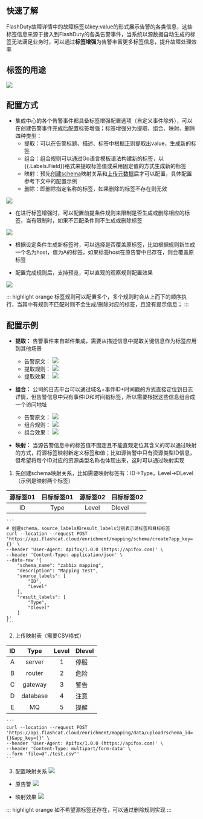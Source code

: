 ## 快速了解
FlashDuty故障详情中的故障标签以key:value的形式展示告警的各类信息，这些标签信息来源于接入到FlashDuty的各类告警事件，当系统以源数据自动生成的标签无法满足业务时，可以通过**标签增强**为告警丰富更多标签信息，提升故障处理效率

## 标签的用途
![](https://fcpub-1301667576.cos.ap-nanjing.myqcloud.com/flashduty/doc/biaoqian-3.png)

## 配置方式
- 集成中心的各个告警事件都具备标签增强配置选项（自定义事件除外），可以在创建告警事件完成后配置标签增强；标签增强分为提取、组合、映射、删除四种类型：
    - 提取：可以在告警标题、描述、标签中根据正则提取出value，生成新的标签
    - 组合：组合规则可以通过Go语言模板语法构建新的标签，以{{.Labels.Field}}格式来提取标签值或采用固定值的方式生成新的标签
    - 映射：预先[创建schema](https://developer.flashcat.cloud/api-142409927)映射关系和[上传元数据](https://developer.flashcat.cloud/api-145679479)后才可以配置，具体配置参考下文中的配置示例
    - 删除：即删除指定名称的标签，如果删除的标签不存在则无效

![](https://fcpub-1301667576.cos.ap-nanjing.myqcloud.com/flashduty/doc/biaoqian-1.png)

- 在进行标签增强时，可以配置前提条件规则来限制是否生成或删除相应的标签，当有限制时，如果不匹配条件则不生成或删除标签

![](https://fcpub-1301667576.cos.ap-nanjing.myqcloud.com/flashduty/doc/biaoqian-2.png)

- 根据设定条件生成新标签时，可以选择是否覆盖原标签，比如根据规则新生成一个名为host，值为A的标签，如果标签host在原告警中已存在，则会覆盖原标签

- 配置完成规则后，支持预览，可以直观的观察规则配置效果

![](https://fcpub-1301667576.cos.ap-nanjing.myqcloud.com/flashduty/doc/biaoqian-4.png)

::: highlight orange
标签规则可以配置多个，多个规则时会从上而下的顺序执行，当其中有规则不匹配时则不会生成/删除对应的标签，且没有提示信息；
:::

## 配置示例
- **提取：** 告警事件来自邮件集成，需要从描述信息中提取关键信息作为标签应用到其他场景

    - 告警原文：
![](https://fcpub-1301667576.cos.ap-nanjing.myqcloud.com/flashduty/doc/biaoqian-6.png)
    - 提取规则：
![](https://fcpub-1301667576.cos.ap-nanjing.myqcloud.com/flashduty/doc/biaoqian-5.png)
    - 提取效果：
![](https://fcpub-1301667576.cos.ap-nanjing.myqcloud.com/flashduty/doc/biaoqian-7.png)

- **组合：** 公司的日志平台可以通过域名+事件ID+时间戳的方式直接定位到日志详情，但告警信息中只有事件ID和时间戳标签，所以需要根据这些信息组合成一个访问地址
    - 告警原文：
![](https://fcpub-1301667576.cos.ap-nanjing.myqcloud.com/flashduty/doc/biaoqian-8.png)
    - 组合规则：
![](https://fcpub-1301667576.cos.ap-nanjing.myqcloud.com/flashduty/doc/biaoqian-9.png)
    - 组合效果：
![](https://fcpub-1301667576.cos.ap-nanjing.myqcloud.com/flashduty/doc/biaoqian-10.png)

- **映射：** 当源告警信息中的标签值不固定且不能直观定位其含义的可以通过映射的方式，将源标签映射新定义标签和值；比如源告警中只有资源类型ID信息，但希望将每个ID对应的资源类型名称也体现出来，这时可以通过映射实现
1. 先创建schema映射关系，比如需要映射标签有：ID->Type，Level->DLevel（示例是映射两个标签）

| 源标签01 | 目标标签01 | 源标签02 | 目标标签02|
| :---: | :---: | :---: | --- |
| ID | Type | Level |Dlevel|

    ```
    # 创建schema，source_labels和result_labels分别表示源标签和目标标签
    curl --location --request POST 'https://api.flashcat.cloud/enrichment/mapping/schema/create?app_key={}' \
    --header 'User-Agent: Apifox/1.0.0 (https://apifox.com)' \
    --header 'Content-Type: application/json' \
    --data-raw '{
        "schema_name": "zabbix mapping",
        "description": "Mapping test",
        "source_labels": [
            "ID",
            "Level"
        ],
        "result_labels": [
            "Type",
            "Dlevel"
        ]
    }'
    ```

2. 上传映射表（需要CSV格式）

| ID | Type | Level |Dlevel|
| :---: | :---: | :---: | --- |
| A | server | 1 |停服|
| B | router | 2 |危险|
| C | gateway | 3 |警告|
| D | database | 4 |注意|
| E | MQ | 5 |提醒|

    ```
    curl --location --request POST 'https://api.flashcat.cloud/enrichment/mapping/data/upload?schema_id={}&app_key={}' \
    --header 'User-Agent: Apifox/1.0.0 (https://apifox.com)' \
    --header 'Content-Type: multipart/form-data' \
    --form 'file=@"./test.csv"'
    ```

3. 配置映射关系
![](https://fcpub-1301667576.cos.ap-nanjing.myqcloud.com/flashduty/doc/biaoqian-11.png)

- 原告警
![](https://fcpub-1301667576.cos.ap-nanjing.myqcloud.com/flashduty/doc/biaoqian-12.png)

- 映射效果
![](https://fcpub-1301667576.cos.ap-nanjing.myqcloud.com/flashduty/doc/biaoqian-13.png)

::: highlight orange
如不希望源标签还存在，可以通过删除规则实现
:::